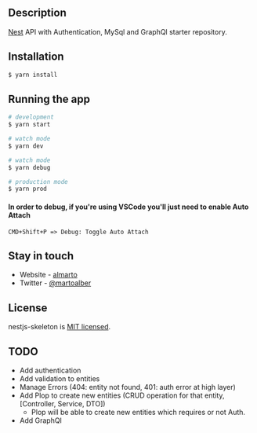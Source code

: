 ## Description

[Nest](https://github.com/nestjs/nest) API with Authentication, MySql and GraphQl starter repository.

## Installation

```bash
$ yarn install
```

## Running the app

```bash
# development
$ yarn start

# watch mode
$ yarn dev

# watch mode
$ yarn debug

# production mode
$ yarn prod
```

#### In order to debug, if you're using VSCode you'll just need to enable Auto Attach

`CMD+Shift+P => Debug: Toggle Auto Attach`

## Stay in touch

- Website - [almarto](https://github.com/almarto)
- Twitter - [@martoalber](https://twitter.com/martoalber)

## License

nestjs-skeleton is [MIT licensed](LICENSE).

## TODO

- Add authentication
- Add validation to entities
- Manage Errors (404: entity not found, 401: auth error at high layer)
- Add Plop to create new entities (CRUD operation for that entity, [Controller, Service, DTO])
  - Plop will be able to create new entities which requires or not Auth.
- Add GraphQl
